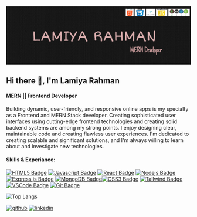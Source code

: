 [<img src='https://github.com/lamiyaarahman/lamiyaarahman/blob/main/profile.PNG?raw=true' alt='Lamiya Rahman'>](https://github.com/lamiyaarahman/)


## Hi there 👋, I'm Lamiya Rahman
#### MERN  ||  Frontend Developer


Building dynamic, user-friendly, and responsive online apps is my specialty as a Frontend and MERN Stack developer. 
Creating sophisticated user interfaces using cutting-edge frontend technologies and creating solid backend systems
are among my strong points. I enjoy designing clear, maintainable code and creating flawless user experiences. 
I'm dedicated to creating scalable and significant solutions, 
and I'm always willing to learn about and investigate new technologies.


####  Skills & Experiance:



[![HTML5 Badge](https://img.shields.io/badge/HTML5-E34F26?style=for-the-badge&logo=html5&logoColor=white)](#)
[![Javascript Badge](https://img.shields.io/badge/-Javascript-F0DB4F?style=for-the-badge&labelColor=black&logo=javascript&logoColor=F0DB4F)](#)  [![React Badge](https://img.shields.io/badge/-React-61DBFB?style=for-the-badge&labelColor=black&logo=react&logoColor=61DBFB)](#)  [![Nodejs Badge](https://img.shields.io/badge/-Nodejs-3C873A?style=for-the-badge&labelColor=black&logo=node.js&logoColor=3C873A)](#) [![Express.js Badge](https://img.shields.io/badge/Express.js-000000?style=for-the-badge&logo=express&logoColor=white)](#) [![MongoDB Badge](https://img.shields.io/badge/MongoDB-4EA94B?style=for-the-badge&logo=mongodb&logoColor=white)](#)[![CSS3 Badge](https://img.shields.io/badge/CSS3-1572B6?style=for-the-badge&logo=css3&logoColor=white)](#) [![Tailwind Badge](https://img.shields.io/badge/Tailwind%20CSS-092749?style=for-the-badge&logo=tailwindcss&logoColor=06B6D4&labelColor=000000)](#) [![VSCode Badge](https://img.shields.io/badge/Visual_Studio-5C2D91?style=for-the-badge&logo=visual%20studio&logoColor=white)](#) [![Git Badge](https://img.shields.io/badge/Git-F05032?style=for-the-badge&logo=git&logoColor=white)](#)








![Top Langs](https://github-readme-stats.vercel.app/api/top-langs/?username=anuraghazra&layout=compact)



[<img src='https://cdn.jsdelivr.net/npm/simple-icons@3.0.1/icons/github.svg' alt='github' height='40'>](https://github.com/lamiyaarahman)  [<img src='https://cdn.jsdelivr.net/npm/simple-icons@3.0.1/icons/linkedin.svg' alt='linkedin' height='40'>](https://www.linkedin.com/in/https://www.linkedin.com/in/lamiyarahman//)  


